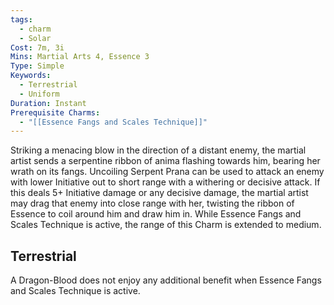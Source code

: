 ```yaml
---
tags:
  - charm
  - Solar
Cost: 7m, 3i
Mins: Martial Arts 4, Essence 3
Type: Simple
Keywords:
  - Terrestrial
  - Uniform
Duration: Instant
Prerequisite Charms:
  - "[[Essence Fangs and Scales Technique]]"
---
```

Striking a menacing blow in the direction of a distant enemy, the martial artist sends a serpentine ribbon of anima flashing towards him, bearing her wrath on its fangs. Uncoiling Serpent Prana can be used to attack an enemy with lower Initiative out to short range with a withering or decisive attack. If this deals 5+ Initiative damage or any decisive damage, the martial artist may drag that enemy into close range with her, twisting the ribbon of Essence to coil around him and draw him in. While Essence Fangs and Scales Technique is active, the range of this Charm is extended to medium. 

## Terrestrial

A Dragon-Blood does not enjoy any additional benefit when Essence Fangs and Scales Technique is active.